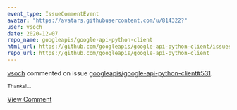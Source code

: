```yaml
---
event_type: IssueCommentEvent
avatar: "https://avatars.githubusercontent.com/u/814322?"
user: vsoch
date: 2020-12-07
repo_name: googleapis/google-api-python-client
html_url: https://github.com/googleapis/google-api-python-client/issues/531
repo_url: https://github.com/googleapis/google-api-python-client
---
```


<a href='https://github.com/vsoch' target='_blank'>vsoch</a> commented on issue <a href='https://github.com/googleapis/google-api-python-client/issues/531' target='_blank'>googleapis/google-api-python-client#531</a>.

<small>Thanks!...</small>

<a href='https://github.com/googleapis/google-api-python-client/issues/531' target='_blank'>View Comment</a>